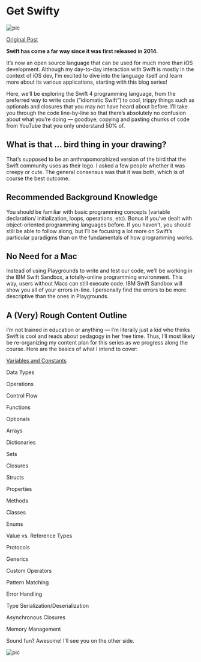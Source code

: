 # Get Swifty

![pic](http://asianbarbie.com/wp-content/uploads/2017/11/get_swifty_cover.jpg)

[Original Post](http://asianbarbie.com/get-swifty/)

**Swift has come a far way since it was first released in 2014.**

It’s now an open source language that can be used for much more than iOS development. Although my day-to-day interaction with Swift is mostly in the context of iOS dev, I’m excited to dive into the language itself and learn more about its various applications, starting with this blog series!

Here, we’ll be exploring the Swift 4 programming language, from the preferred way to write code (“idiomatic Swift”) to cool, trippy things such as optionals and closures that you may not have heard about before. I’ll take you through the code line-by-line so that there’s absolutely no confusion about what you’re doing — goodbye, copying and pasting chunks of code from YouTube that you only understand 50% of.

## What is that … bird thing in your drawing?

That’s supposed to be an anthropomorphized version of the bird that the Swift community uses as their logo. I asked a few people whether it was creepy or cute. The general consensus was that it was both, which is of course the best outcome.

## Recommended Background Knowledge

You should be familiar with basic programming concepts (variable declaration/ initialization, loops, operations, etc). Bonus if you’ve dealt with object-oriented programming languages before. If you haven’t, you should still be able to follow along, but I’ll be focusing a lot more on Swift’s particular paradigms than on the fundamentals of how programming works.

## No Need for a Mac

Instead of using Playgrounds to write and test our code, we’ll be working in the IBM Swift Sandbox, a totally-online programming environment. This way, users without Macs can still execute code. IBM Swift Sandbox will show you all of your errors in-line. I personally find the errors to be more descriptive than the ones in Playgrounds.

## A (Very) Rough Content Outline

I’m not trained in education or anything — I’m literally just a kid who thinks Swift is cool and reads about pedagogy in her free time. Thus, I’ll most likely be re-organizing my content plan for this series as we progress along the course. Here are the basics of what I intend to cover:

[Variables and Constants](http://asianbarbie.com/swift-variables-constants/)

Data Types

Operations

Control Flow

Functions

Optionals

Arrays

Dictionaries

Sets

Closures

Structs

Properties

Methods

Classes

Enums

Value vs. Reference Types

Protocols

Generics

Custom Operators

Pattern Matching

Error Handling

Type Serialization/Deserialization

Asynchronous Closures

Memory Management

Sound fun? Awesome! I’ll see you on the other side.

![pic](http://asianbarbie.com/wp-content/uploads/2017/11/mimi-chenyao-signature.jpg)
